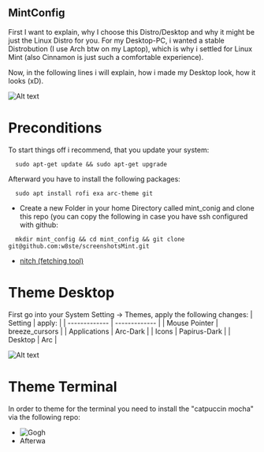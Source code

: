 ## MintConfig
First I want to explain, why I choose this Distro/Desktop and why it might be just the Linux Distro for you.
For my Desktop-PC, i wanted a stable Distrobution (I use Arch btw on my Laptop), which is why i settled for Linux Mint (also Cinnamon 
is just such a comfortable experience).

Now, in the following lines i will explain, how i made my Desktop look, how it looks (xD).



![Alt text](https://github.com/w8ste/screenshotsMint/blob/main/rofi.png)

# Preconditions 
To start things off i recommend, that you update your system:
```
  sudo apt-get update && sudo apt-get upgrade
```
Afterward you have to install the following packages:
```
  sudo apt install rofi exa arc-theme git 
```
- Create a new Folder in your home Directory called mint_conig and clone this repo (you can copy the following in case you have
  ssh configured with github:
```
  mkdir mint_config && cd mint_config && git clone git@github.com:w8ste/screenshotsMint.git
```
- [nitch (fetching tool)](https://github.com/ssleert/nitch)

# Theme Desktop 
First go into your System Setting -> Themes, apply the following changes:
| Setting  | apply: |
| ------------- | ------------- |
| Mouse Pointer  | breeze_cursors  |
| Applications  | Arc-Dark  |
| Icons  | Papirus-Dark  |
| Desktop  | Arc  |

![Alt text](https://github.com/w8ste/screenshotsMint/blob/main/Screenshot%20from%202023-03-20%2021-11-34.png)

# Theme Terminal 
In order to theme for the terminal you need to install the "catpuccin mocha" via the 
following repo:
- ![Gogh](https://github.com/Gogh-Co/Gogh)
- Afterwa
